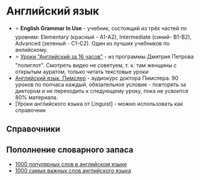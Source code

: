 # Английский язык

- ⭐ **English Grammar In Use** - учебник, состоящий из трёх частей по уровням: Elementary (красный - A1-A2), Intermediate (синий- B1-B2), Advanced (зеленый - C1-C2). Один из лучших учебников по анлийскому.
- ⭐ [Уроки "Английский за 16 часов"](https://poliglot16.ru/en/urok1/) - из программы Дмитрия Петрова "полиглот". Смотреть видео не советуем, т. к. там женщины с открытым ауратом, только читать текстовые уроки
- [Английский язык. Пимслер](https://t.me/PimslerEng) - аудиокурс доктора Пимслера. 90 уроков по полчаса каждый, обязательное условие - повторять за диктором и не переходить к следующему уроку, пока не усвоится 80% материала.
- [Уроки английского языка от Linguist] - можно использовать как справочник

## Справочники

## Пополнение словарного запаса
- [1000 популярных слов в английском языке](https://puzzle-english.com/directory/1000-popular-words)
- [1000 самых важных слов английского языка](https://englex.ru/most-important-english-words/)
